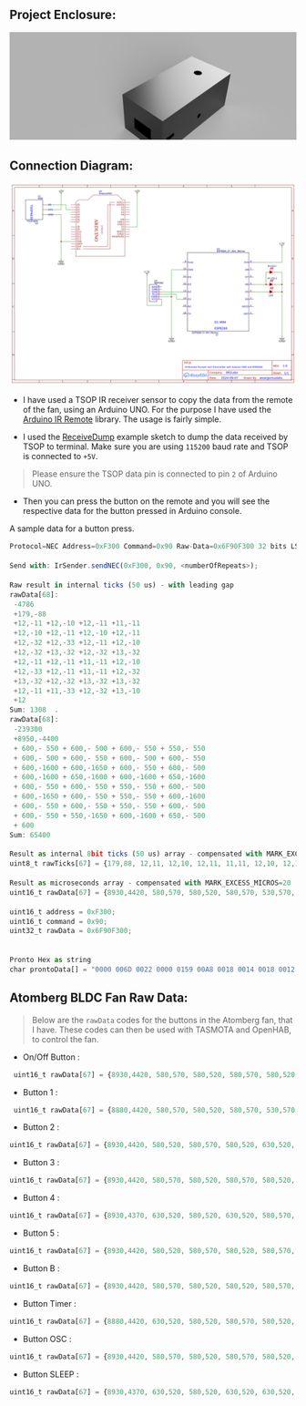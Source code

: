 <div>

</div>

## Project Enclosure:

![Enclosure](Enclosure/IR_Remote_Box_V2_2024-Sep-28_01-23-33PM-000_CustomizedView16016771484.png)

## Connection Diagram:

![PCB Schematic](.img/Circuit.png)

* I have used a TSOP IR receiver sensor to copy the data from the remote of the fan, using an Arduino UNO. For the purpose I have used the [Arduino IR Remote](https://github.com/Arduino-IRremote/Arduino-IRremote) library. The usage is fairly simple.

* I used the [ReceiveDump](https://github.com/Arduino-IRremote/Arduino-IRremote/blob/master/examples/ReceiveDump/ReceiveDump.ino) example sketch to dump the data received by TSOP to terminal. Make sure you are using `115200` baud rate and TSOP is connected to `+5V`. 

> Please ensure the TSOP data pin is connected to pin `2` of Arduino UNO.

* Then you can press the button on the remote and you will see the respective data for the button pressed in Arduino console.

A sample data for a button press.

```js
Protocol=NEC Address=0xF300 Command=0x90 Raw-Data=0x6F90F300 32 bits LSB first

Send with: IrSender.sendNEC(0xF300, 0x90, <numberOfRepeats>);

Raw result in internal ticks (50 us) - with leading gap
rawData[68]: 
 -4786
 +179,-88
 +12,-11 +12,-10 +12,-11 +11,-11
 +12,-10 +12,-11 +12,-10 +12,-11
 +12,-32 +12,-33 +12,-11 +12,-10
 +12,-32 +13,-32 +12,-32 +13,-32
 +12,-11 +12,-11 +11,-11 +12,-10
 +12,-33 +12,-11 +11,-11 +12,-32
 +13,-32 +12,-32 +13,-32 +13,-32
 +12,-11 +11,-33 +12,-32 +13,-10
 +12
Sum: 1308  . 
rawData[68]: 
 -239300
 +8950,-4400
 + 600,- 550 + 600,- 500 + 600,- 550 + 550,- 550
 + 600,- 500 + 600,- 550 + 600,- 500 + 600,- 550
 + 600,-1600 + 600,-1650 + 600,- 550 + 600,- 500
 + 600,-1600 + 650,-1600 + 600,-1600 + 650,-1600
 + 600,- 550 + 600,- 550 + 550,- 550 + 600,- 500
 + 600,-1650 + 600,- 550 + 550,- 550 + 600,-1600
 + 600,- 550 + 600,- 550 + 550,- 550 + 600,- 500
 + 600,- 550 + 550,-1650 + 600,-1600 + 650,- 500
 + 600
Sum: 65400

Result as internal 8bit ticks (50 us) array - compensated with MARK_EXCESS_MICROS=20
uint8_t rawTicks[67] = {179,88, 12,11, 12,10, 12,11, 11,11, 12,10, 12,11, 12,10, 12,11, 12,32, 12,33, 12,11, 12,10, 12,32, 13,32, 12,32, 13,32, 12,11, 12,11, 11,11, 12,10, 12,33, 12,11, 11,11, 12,32, 13,32, 12,32, 13,32, 13,32, 12,11, 11,33, 12,32, 13,10, 12};  // Protocol=NEC Address=0xF300 Command=0x90 Raw-Data=0x6F90F300 32 bits LSB first

Result as microseconds array - compensated with MARK_EXCESS_MICROS=20
uint16_t rawData[67] = {8930,4420, 580,570, 580,520, 580,570, 530,570, 580,520, 580,570, 580,520, 580,570, 580,1620, 580,1670, 580,570, 580,520, 580,1620, 630,1620, 580,1620, 630,1620, 580,570, 580,570, 530,570, 580,520, 580,1670, 580,570, 530,570, 580,1620, 630,1620, 580,1620, 630,1620, 630,1620, 580,570, 530,1670, 580,1620, 630,520, 580};  // Protocol=NEC Address=0xF300 Command=0x90 Raw-Data=0x6F90F300 32 bits LSB first

uint16_t address = 0xF300;
uint16_t command = 0x90;
uint32_t rawData = 0x6F90F300;


Pronto Hex as string
char prontoData[] = "0000 006D 0022 0000 0159 00A8 0018 0014 0018 0012 0018 0014 0016 0014 0018 0012 0018 0014 0018 0012 0018 0014 0018 003D 0018 003F 0018 0014 0018 0012 0018 003D 001A 003D 0018 003D 001A 003D 0018 0014 0018 0014 0016 0014 0018 0012 0018 003F 0018 0014 0016 0014 0018 003D 001A 003D 0018 003D 001A 003D 001A 003D 0018 0014 0016 003F 0018 003D 001A 0012 0018 06C3 ";

```


## Atomberg BLDC Fan Raw Data:

> Below are the `rawData` codes for the buttons in the Atomberg fan, that I have. These codes can then be used with TASMOTA and OpenHAB, to control the fan.

* On/Off Button : 

```js
 uint16_t rawData[67] = {8930,4420, 580,570, 580,520, 580,570, 580,520, 580,570, 580,520, 580,570, 580,520, 580,1670, 580,1620, 580,570, 580,520, 580,1670, 580,1620, 580,1670, 580,1670, 580,1620, 580,570, 580,520, 580,570, 580,1620, 580,570, 580,520, 580,1670, 580,520, 580,1670, 580,1670, 580,1620, 580,570, 580,1620, 580,1670, 580,520, 580};  // Protocol=NEC Address=0xF300 Command=0x91 Raw-Data=0x6E91F300 32 bits LSB first
 ```   

* Button 1 :

```js
 uint16_t rawData[67] = {8880,4420, 580,570, 580,520, 580,570, 530,570, 580,570, 530,570, 580,520, 580,570, 580,1670, 530,1670, 580,570, 580,520, 580,1620, 630,1620, 580,1670, 580,1670, 530,1670, 580,1620, 630,520, 580,1620, 630,520, 580,570, 580,520, 580,1620, 630,520, 580,570, 580,1620, 580,570, 580,1620, 580,1670, 580,1620, 630,520, 580};  // Protocol=NEC Address=0xF300 Command=0x8B Raw-Data=0x748BF300 32 bits LSB first
```   

* Button 2 : 

```js
uint16_t rawData[67] = {8930,4420, 580,520, 580,570, 580,520, 630,520, 580,520, 580,520, 630,520, 580,570, 580,1620, 580,1670, 580,520, 580,570, 580,1620, 580,1670, 580,1670, 580,1620, 630,520, 580,520, 580,570, 580,520, 580,1670, 580,520, 630,520, 580,1620, 580,1670, 580,1670, 580,1620, 580,1670, 580,520, 580,1670, 580,1670, 580,520, 580};  // Protocol=NEC Address=0xF300 Command=0x90 Raw-Data=0x6F90F300 32 bits LSB first
```   

* Button 3 : 
```js 
uint16_t rawData[67] = {8930,4420, 580,570, 580,520, 580,570, 580,520, 580,570, 580,520, 630,520, 580,520, 580,1670, 580,1620, 630,520, 580,520, 580,1670, 580,1620, 580,1670, 580,1670, 580,520, 580,1670, 580,520, 580,1670, 580,520, 580,570, 580,520, 580,1670, 580,1670, 530,570, 580,1620, 630,520, 580,1670, 580,1620, 580,1670, 580,520, 580};  // Protocol=NEC Address=0xF300 Command=0x8A Raw-Data=0x758AF300 32 bits LSB first
```   

* Button 4 : 
```js 
uint16_t rawData[67] = {8930,4370, 630,520, 580,520, 630,520, 580,570, 580,520, 580,570, 580,520, 580,520, 630,1620, 580,1670, 580,520, 580,520, 630,1620, 630,1620, 580,1670, 580,1620, 580,1670, 580,1620, 630,520, 580,570, 580,1620, 580,570, 580,520, 580,1670, 580,520, 580,570, 580,1620, 580,1670, 580,520, 580,1670, 580,1620, 630,520, 580};  // Protocol=NEC Address=0xF300 Command=0x93 Raw-Data=0x6C93F300 32 bits LSB first
```   

* Button 5 : 
```js 
uint16_t rawData[67] = {8930,4420, 580,520, 580,570, 580,520, 580,570, 580,520, 580,570, 580,520, 580,520, 630,1620, 580,1670, 580,520, 630,470, 630,1620, 580,1670, 580,1670, 580,1620, 630,470, 630,520, 580,520, 630,1620, 580,520, 630,520, 580,520, 630,1620, 580,1670, 580,1670, 580,1620, 580,520, 630,1620, 580,1670, 580,1670, 580,520, 580};  // Protocol=NEC Address=0xF300 Command=0x88 Raw-Data=0x7788F300 32 bits LSB first
```   

* Button B : 
```js 
uint16_t rawData[67] = {8930,4420, 580,570, 580,520, 580,520, 580,570, 580,520, 580,570, 580,520, 580,570, 580,1620, 580,1670, 580,570, 580,520, 580,1670, 580,1620, 580,1670, 580,1620, 580,1670, 580,1670, 580,1620, 580,1670, 580,520, 580,570, 580,520, 580,1670, 580,520, 580,570, 580,520, 580,570, 580,1670, 580,1620, 580,1670, 580,520, 580};  // Protocol=NEC Address=0xF300 Command=0x8F Raw-Data=0x708FF300 32 bits LSB first
```   

* Button Timer : 
```js 
uint16_t rawData[67] = {8880,4420, 630,520, 580,520, 580,570, 580,520, 580,570, 580,520, 580,570, 580,520, 580,1670, 580,1670, 580,520, 580,520, 630,1620, 580,1670, 580,1620, 580,1670, 580,520, 580,1670, 580,1620, 630,520, 580,1670, 580,520, 580,520, 630,1620, 580,1670, 580,520, 580,520, 630,1620, 580,570, 580,1620, 630,1620, 580,520, 630};  // Protocol=NEC Address=0xF300 Command=0x96 Raw-Data=0x6996F300 32 bits LSB first
```   

* Button OSC : 
```js 
uint16_t rawData[67] = {8930,4420, 580,570, 580,520, 580,570, 580,520, 580,570, 580,520, 580,520, 630,520, 580,1670, 580,1670, 530,570, 580,520, 580,1670, 580,1670, 580,1620, 580,1670, 580,1670, 580,1620, 580,1670, 580,520, 580,1670, 580,520, 580,570, 580,1620, 580,570, 580,520, 580,570, 580,1620, 580,570, 580,1670, 530,1670, 580,570, 580};  // Protocol=NEC Address=0xF300 Command=0x97 Raw-Data=0x6897F300 32 bits LSB first
```   

* Button SLEEP : 
```js 
uint16_t rawData[67] = {8930,4370, 630,520, 580,520, 630,520, 630,520, 580,520, 580,570, 580,520, 580,520, 630,1620, 630,1620, 580,520, 630,470, 630,1620, 630,1620, 630,1620, 580,1620, 630,520, 580,1620, 580,1670, 580,1620, 630,520, 580,570, 580,520, 580,1670, 580,1620, 630,520, 580,520, 580,570, 580,1620, 630,1620, 580,1620, 630,520, 580};  // Protocol=NEC Address=0xF300 Command=0x8E Raw-Data=0x718EF300 32 bits LSB first
```   
